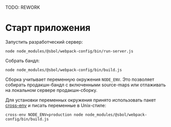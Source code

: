 TODO: REWORK

# Старт приложения

Запустить разработческий сервер:
```
node node_modules/@sbol/webpack-config/bin/run-server.js
```

Собрать бандл:
```
node node_modules/@sbol/webpack-config/bin/build.js
```

Сборка учитывает переменную окружения `NODE_ENV`. Это позволяет
собирать продакшн-бандл с включенными source-maps или отлаживать
на локальном сервере продакшн-сборку.

Для установки переменных окружения принято использовать
пакет [cross-env](https://github.com/kentcdodds/cross-env)
и писать переменные в Unix-стиле:
```
cross-env NODE_ENV=production node node_modules/@sbol/webpack-config/bin/build.js
```
